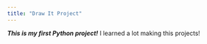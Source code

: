 ```yaml
---
title: "Draw It Project"
---
```


**_This is my first Python project!_** I learned a lot making this projects!
